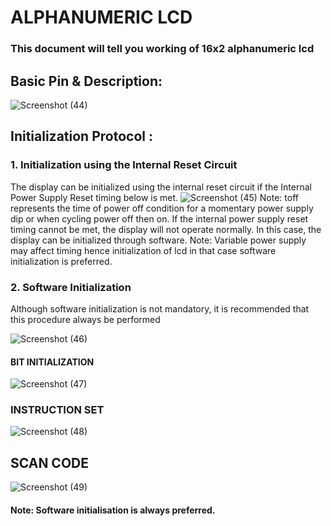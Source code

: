 # ALPHANUMERIC LCD
### This document will tell you working of 16x2 alphanumeric lcd
## Basic Pin & Description:

![Screenshot (44)](https://user-images.githubusercontent.com/64007722/79751921-0b090c80-8331-11ea-962b-6391bb9b8514.png)
## Initialization Protocol :
### 1. Initialization using the Internal Reset Circuit
The display can be initialized using the internal reset circuit if the Internal Power Supply Reset timing
below is met.
![Screenshot (45)](https://user-images.githubusercontent.com/64007722/79752142-7226c100-8331-11ea-8d55-016ab9e71813.png)
Note: toff represents the time of power off condition for a momentary power supply dip or when cycling power
off then on.
 If the internal power supply reset timing cannot be met, the display will not operate normally. In this case,
 the display can be initialized through software.
Note: Variable power supply may affect timing hence initialization of lcd in that case software initialization is
 preferred.
 ### 2. Software Initialization
Although software initialization is not mandatory, it is recommended that this procedure always be
performed

![Screenshot (46)](https://user-images.githubusercontent.com/64007722/79752754-6c7dab00-8332-11ea-8c36-4fe9da7d4f56.png)

#### BIT INITIALIZATION

![Screenshot (47)](https://user-images.githubusercontent.com/64007722/79753065-f0379780-8332-11ea-9288-62bda9543200.png)

### INSTRUCTION SET
![Screenshot (48)](https://user-images.githubusercontent.com/64007722/79753153-19f0be80-8333-11ea-9b3a-76152e6289c1.png)

## SCAN CODE 
![Screenshot (49)](https://user-images.githubusercontent.com/64007722/79753287-486e9980-8333-11ea-96e2-b0554f8e18db.png)
#### Note: Software initialisation is always preferred.

